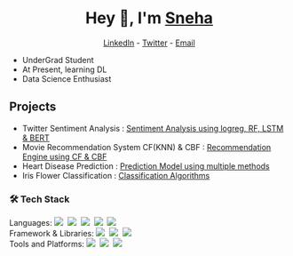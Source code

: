 <h1 align="center"> Hey 👋, I'm <a href="https://www.linkedin.com/in/snehasingh9/">Sneha</a> </h1>

<!--- Adding Header Elements -->
<p align="center">
  <!--- portfolio --->
  <a href="https://www.linkedin.com/in/snehasingh9/">LinkedIn</a> - 
  <a href="https://x.com/Sneha_mav">Twitter</a> -
  <a href="singhsneha15082004@gmail.com">Email</a>
</p>


- UnderGrad Student <br>
- At Present, learning DL <br>
- Data Science Enthusiast <br>

## Projects
- Twitter Sentiment Analysis : [Sentiment Analysis using logreg, RF, LSTM & BERT](https://github.com/Sneha-mav/Twitter-Sentiment-Analysis)
- Movie Recommendation System CF(KNN) & CBF : [Recommendation Engine using CF & CBF](https://github.com/Sneha-mav/Movie-Recommendation-System-CF-CBF)
- Heart Disease Prediction : [Prediction Model using multiple methods](https://github.com/Sneha-mav/Heart-Disease-Prediction)
- Iris Flower Classification : [Classification Algorithms](https://github.com/Sneha-mav/Iris-Flower-Classification)
<!--- Adding Tech Stack open Section -->

<h3>🛠 Tech Stack</h3>
<p>Languages:
  <img src="https://img.shields.io/badge/-python-437CAC?logo=python&logoColor=white&style=flat">&nbsp;
  <img src="https://img.shields.io/badge/-Mysql-DC8F0F?logo=Mysql&logoColor=white&style=flat">&nbsp;
  <img src="https://img.shields.io/badge/-HTML5-DE5934?logo=HTML5&logoColor=white&style=flat">&nbsp;
  <img src="https://img.shields.io/badge/-CSS3-2275B2?logo=CSS3&logoColor=white&style=flat">&nbsp;
  <img src="https://img.shields.io/badge/-C++-00599C?logo=c%2B%2B&logoColor=white&style=flat"><br>
  Framework & Libraries:
  <img src="https://img.shields.io/badge/-Numpy-0E7ACE?logo=numpy&logoColor=white&style=flat">&nbsp;
  <img src="https://img.shields.io/badge/-Pandas-150455?logo=pandas&logoColor=white&style=flat">&nbsp;
  <img src="https://img.shields.io/badge/-Sklearn-F09437?logo=scikit-learn&logoColor=white&style=flat"><br>
  Tools and Platforms:
  <img src="https://img.shields.io/badge/-Git-orange?logo=Git&logoColor=white&style=flat">&nbsp;
  <img src="https://img.shields.io/badge/-Visual%20Studio%20Code-25AEF4?logo=visualstudio&logoColor=white&style=flat">&nbsp;
  <img src="https://img.shields.io/badge/-Figma-F24E1E?logo=figma&logoColor=white&style=flat"><br>
</p>
